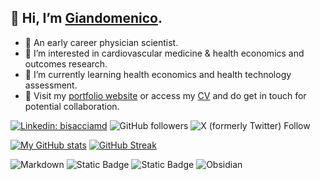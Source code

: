 ## 👋 Hi, I’m [Giandomenico](https://www.bisacciamd.com).
- 🔎 An early career physician scientist.
- 👀 I’m interested in cardiovascular medicine & health economics and outcomes research.
- 🌱 I’m currently learning health economics and health technology assessment.
- 🔗 Visit my [portfolio website](https://www.bisacciamd.com) or access my [CV](https://bisacciamd.com/cv/index.pdf) and do get in touch for potential collaboration.

[![Linkedin: bisacciamd](https://img.shields.io/badge/-Giandomenico_Bisaccia-blue?style=flat-square&logo=Linkedin&logoColor=white&link=https://www.linkedin.com/in/bisacciamd/)](https://www.linkedin.com/in/bisacciamd/)
![GitHub followers](https://img.shields.io/github/followers/bisacciamd)
![X (formerly Twitter) Follow](https://img.shields.io/twitter/follow/bisacciamd)

[![My GitHub stats](https://github-readme-stats.vercel.app/api?username=bisacciamd&theme=transparent&card_width=400)](https://github.com/anuraghazra/github-readme-stats)
[![GitHub Streak](https://streak-stats.demolab.com?user=bisacciamd&theme=transparent&hide_border=false&card_width=400)](https://git.io/streak-stats)

![Markdown](https://img.shields.io/badge/-Markdown-000000?style=flat&logo=markdown&logoColor=white)
![Static Badge](https://img.shields.io/badge/Coding-green?style=flat&logo=r&color=blue)
![Static Badge](https://img.shields.io/badge/Reporting-green?style=flat&logo=quarto&color=blue)
![Obsidian](https://img.shields.io/badge/-Obsidian-483699?style=flat&logo=obsidian&logoColor=white)
